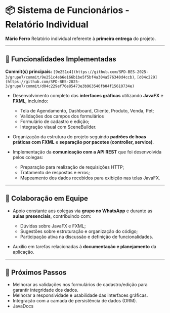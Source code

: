 # 📦 Sistema de Funcionários - Relatório Individual

**Mário Ferro**
Relatório individual referente à **primeira entrega** do projeto.

---

## 🧩 Funcionalidades Implementadas

**Commit(s) principais:** `[9e251c4](https://github.com/SPD-BES-2025-3/grupo7/commit/9e251c4eb6e166b1be5f5bf4a304a576340d4ccb)`, `[d04c229](https://github.com/SPD-BES-2025-3/grupo7/commit/d04c229ef76e85473e3b963546fb04f15610734e)`

* Desenvolvimento completo das **interfaces gráficas** utilizando **JavaFX** e **FXML**, incluindo:

  * Tela de Agendamento, Dashboard, Cliente, Produto, Venda, Pet;
  * Validações dos campos dos formulários
  * Formulário de cadastro e edição;
  * Integração visual com SceneBuilder.

* Organização da estrutura do projeto seguindo **padrões de boas práticas com FXML** e **separação por pacotes (controller, service)**.

* Implementação da **comunicação com a API REST** que foi desenvolvida pelos colegas:

  * Preparação para realização de requisições HTTP;
  * Tratamento de respostas e erros;
  * Mapeamento dos dados recebidos para exibição nas telas JavaFX.

---

## 🤝 Colaboração em Equipe

* Apoio constante aos colegas via **grupo no WhatsApp** e durante as **aulas presenciais**, contribuindo com:

  * Dúvidas sobre JavaFX e FXML;
  * Sugestões sobre estruturação e organização do código;
  * Participação ativa na discussão e definição de funcionalidades.

* Auxílio em tarefas relacionadas à **documentação e planejamento** da aplicação.

---

## 📌 Próximos Passos

* Melhorar as validações nos formulários de cadastro/edição para garantir integridade dos dados.
* Melhorar a responsividade e usabilidade das interfaces gráficas.
* Integração com a camada de persistência de dados (ORM).
* JavaDocs
